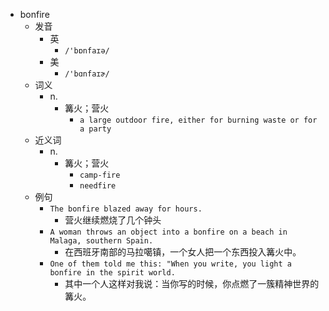 - bonfire
  - 发音
    - 英
      - `/'bɒnfaɪə/`
    - 美
      - `/'bɑnfaɪɚ/`
  - 词义
    - n.
      - 篝火；营火
        - `a large outdoor fire, either for burning waste or for a party`
  - 近义词
    - n.
      - 篝火；营火
        - `camp-fire`
        - `needfire`
  - 例句
    - `The bonfire blazed away for hours.`
      - 营火继续燃烧了几个钟头
    - `A woman throws an object into a bonfire on a beach in Malaga, southern Spain.`
      - 在西班牙南部的马拉噶镇，一个女人把一个东西投入篝火中。
    - `One of them told me this: "When you write, you light a bonfire in the spirit world.`
      - 其中一个人这样对我说：当你写的时候，你点燃了一簇精神世界的篝火。


